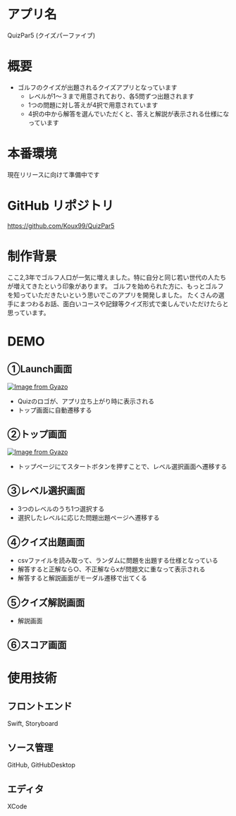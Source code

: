 # アプリ名
QuizPar5 (クイズパーファイブ)

# 概要
 - ゴルフのクイズが出題されるクイズアプリとなっています
   - レベルが1〜３まで用意されており、各5問ずつ出題されます
   - 1つの問題に対し答えが4択で用意されています
   - 4択の中から解答を選んでいただくと、答えと解説が表示される仕様になっています


# 本番環境
  現在リリースに向けて準備中です

# GitHub リポジトリ
  https://github.com/Koux99/QuizPar5


# 制作背景
ここ2,3年でゴルフ人口が一気に増えました。特に自分と同じ若い世代の人たちが増えてきたという印象があります。
ゴルフを始められた方に、もっとゴルフを知っていただきたいという思いでこのアプリを開発しました。
たくさんの選手にまつわるお話、面白いコースや記録等クイズ形式で楽しんでいただけたらと思っています。

# DEMO
## ①Launch画面
[![Image from Gyazo](https://i.gyazo.com/a779ddbd08142fa60b4b2bc5fb91834b.gif)](https://gyazo.com/a779ddbd08142fa60b4b2bc5fb91834b)

- Quizのロゴが、アプリ立ち上がり時に表示される
- トップ画面に自動遷移する

## ②トップ画面
[![Image from Gyazo](https://i.gyazo.com/baf8a6c0cdf9368a8a50524e7c138492.gif)](https://gyazo.com/baf8a6c0cdf9368a8a50524e7c138492)

- トップページにてスタートボタンを押すことで、レベル選択画面へ遷移する

## ③レベル選択画面

- 3つのレベルのうち1つ選択する
- 選択したレベルに応じた問題出題ページへ遷移する


## ④クイズ出題画面

- csvファイルを読み取って、ランダムに問題を出題する仕様となっている
- 解答すると正解なら○、不正解ならxが問題文に重なって表示される
- 解答すると解説画面がモーダル遷移で出てくる

## ⑤クイズ解説画面

- 解説画面

## ⑥スコア画面



# 使用技術
## フロントエンド
Swift, Storyboard

## ソース管理
GitHub, GitHubDesktop

## エディタ
XCode
